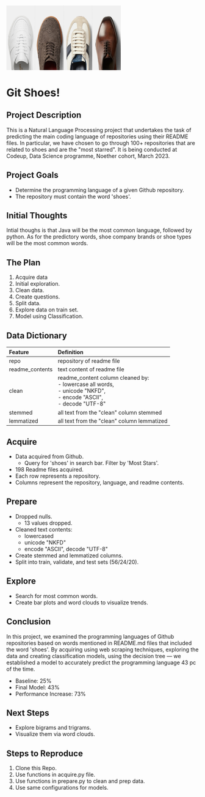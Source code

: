 <img
  src="shoes.jpeg"
  alt="Alt text"
  title="Optional title"
  style="display: inline-block; margin: 0 auto; max-width: 300px">


# Git Shoes!


## Project Description
This is a Natural Language Processing project that undertakes the task of predicting the main coding language of repositories using their README files. In particular, we have chosen to go through 100+ repositories that are related to shoes and are the "most starred". It is being conducted at Codeup, Data Science programme, Noether cohort, March 2023.


## Project Goals
- Determine the programming language of a given Github repository. 
- The repository must contain the word 'shoes'.


## Initial Thoughts
Intial thoughs is that Java will be the most common language, followed by python. As for the predictory words, shoe company brands or shoe types will be the most common words.

## The Plan
1. Acquire data
2. Initial exploration.
3. Clean data.
4. Create questions.
5. Split data.
6. Explore data on train set.
7. Model using Classification.


## Data Dictionary
| Feature | Definition |
| :-- | :-- |
| repo | repository of readme file |
| readme_contents | text content of readme file |
| clean | readme_content column cleaned by: <br> - lowercase all words,<br> - unicode "NKFD",<br> - encode "ASCII", <br> - decode "UTF-8" |
| stemmed | all text from the "clean" column stemmed | 
| lemmatized |  all text from the "clean" column lemmatized |


## Acquire
- Data acquired from Github.
  - Query for 'shoes' in search bar. Filter by 'Most Stars'.
- 198 Readme files acquired.
- Each row represents a repository.
- Columns represent the repository, language, and readme contents.


## Prepare
- Dropped nulls. 
  - 13 values dropped.
- Cleaned text contents:
  - lowercased
  - unicode "NKFD"
  - encode "ASCII", decode "UTF-8"
- Create stemmed and lemmatized columns.
- Split into train, validate, and test sets (56/24/20).


## Explore
- Search for most common words.
- Create bar plots and word clouds to visualize trends.

## Conclusion
In this project, we examined the programming languages of Github repositories based on words mentioned in README.md files that included the word 'shoes'.
By acquiring using web scraping techniques, exploring the data and creating classification models, using the decision tree  — we established a model to  accurately predict the programming language 43 pc of the time. 
  - Baseline: 25% 
  - Final Model: 43%
  - Performance Increase: 73%

## Next Steps
- Explore bigrams and trigrams.
- Visualize them via word clouds.


## Steps to Reproduce
1. Clone this Repo.
2. Use functions in acquire.py file.
3. Use functions in prepare.py to clean and prep data.
4. Use same configurations for models.



